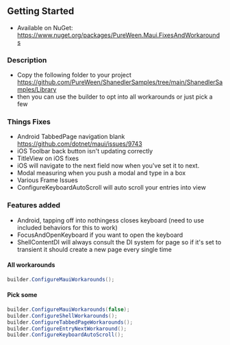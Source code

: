 ## Getting Started

* Available on NuGet: https://www.nuget.org/packages/PureWeen.Maui.FixesAndWorkarounds

### Description 
- Copy the following folder to your project https://github.com/PureWeen/ShanedlerSamples/tree/main/ShanedlerSamples/Library
- then you can use the builder to opt into all workarounds or just pick a few


### Things Fixes
- Android TabbedPage navigation blank https://github.com/dotnet/maui/issues/9743
- iOS Toolbar back button isn't updating correctly
- TitleView on iOS fixes
- iOS will navigate to the next field now when you've set it to next.
- Modal measuring when you push a modal and type in a box
- Various Frame Issues
- ConfigureKeyboardAutoScroll will auto scroll your entries into view

### Features added
- Android, tapping off into nothingess closes keyboard (need to use included behaviors for this to work)
- FocusAndOpenKeyboard if you want to open the keyboard
- ShellContentDI will always consult the DI system for page so if it's set to transient it should create a new page every single time

#### All workarounds

```C#
builder.ConfigureMauiWorkarounds();
```


#### Pick some

```C#
builder.ConfigureMauiWorkarounds(false);
builder.ConfigureShellWorkarounds();
builder.ConfigureTabbedPageWorkarounds();
builder.ConfigureEntryNextWorkaround();
builder.ConfigureKeyboardAutoScroll();
```

